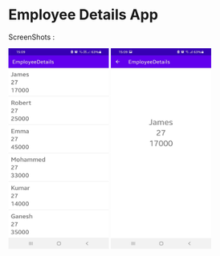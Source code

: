 # Employee Details App

ScreenShots : 

<img src = "https://github.com/Raj-m01/Employee_Details/blob/master/ScreenShots/home.jpeg" height=400 width=200/>
<img src = "https://github.com/Raj-m01/Employee_Details/blob/master/ScreenShots/emp_details.jpeg" height=400 width=200/>

